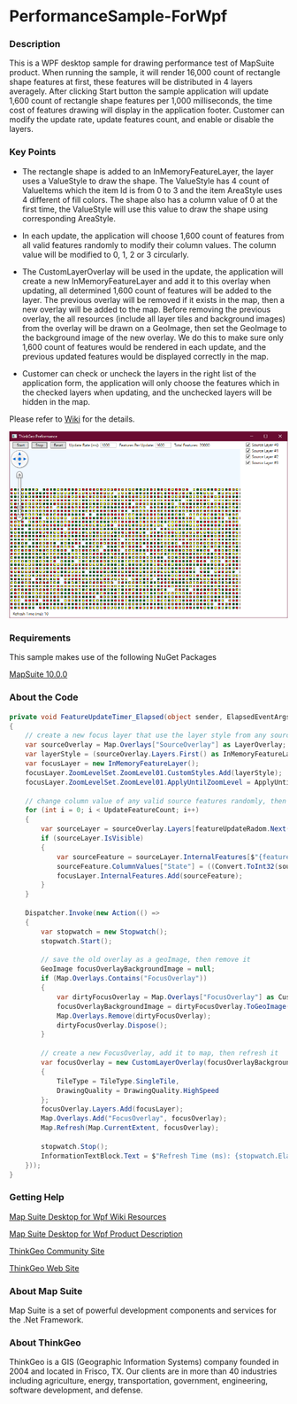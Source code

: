 # PerformanceSample-ForWpf

### Description
This is a WPF desktop sample for drawing performance test of MapSuite product.
When running the sample, it will render 16,000 count of rectangle shape features at first, these features will be distributed in 4 layers averagely. After clicking Start button the sample application will update 1,600 count of rectangle shape features per 1,000 milliseconds, the time cost of features drawing will display in the application footer.
Customer can modify the update rate, update features count, and enable or disable the layers. 

### Key Points
- The rectangle shape is added to an InMemoryFeatureLayer, the layer uses a ValueStyle to draw the shape. The ValueStyle has 4 count of ValueItems which the item Id is from 0 to 3 and the item AreaStyle uses 4 different of fill colors. The shape also has a column value of 0 at the first time, the ValueStyle will use this value to draw the shape using corresponding AreaStyle.

- In each update, the application will choose 1,600 count of features from all valid features randomly to modify their column values. The column value will be modified to 0, 1, 2 or 3 circularly.

- The CustomLayerOverlay will be used in the update, the application will create a new InMemoryFeatureLayer and add it to this overlay when updating, all determined 1,600 count of features will be added to the layer. The previous overlay will be removed if it exists in the map, then a new overlay will be added to the map. Before removing the previous overlay, the all resources (include all layer tiles and background images) from the overlay will be drawn on a GeoImage, then set the GeoImage to the background image of the new overlay. We do this to make sure only 1,600 count of features would be rendered in each update, and the previous updated features would be displayed correctly in the map.

- Customer can check or uncheck the layers in the right list of the application form, the application will only choose the features which in the checked layers when updating, and the unchecked layers will be hidden in the map.

Please refer to [Wiki](http://wiki.thinkgeo.com/wiki/map_suite_desktop_for_wpf) for the details.

![Screenshot](https://github.com/ThinkGeo/PerformanceSample-ForWpf/blob/master/Screenshot.png)

### Requirements
This sample makes use of the following NuGet Packages

[MapSuite 10.0.0](https://www.nuget.org/packages?q=ThinkGeo)

### About the Code
```csharp
private void FeatureUpdateTimer_Elapsed(object sender, ElapsedEventArgs e)
{
    // create a new focus layer that use the layer style from any source layers
    var sourceOverlay = Map.Overlays["SourceOverlay"] as LayerOverlay;
    var layerStyle = (sourceOverlay.Layers.First() as InMemoryFeatureLayer).ZoomLevelSet.ZoomLevel01.CustomStyles.First();
    var focusLayer = new InMemoryFeatureLayer();
    focusLayer.ZoomLevelSet.ZoomLevel01.CustomStyles.Add(layerStyle);
    focusLayer.ZoomLevelSet.ZoomLevel01.ApplyUntilZoomLevel = ApplyUntilZoomLevel.Level20;

    // change column value of any valid source features randomly, then add the feature to new focus layer
    for (int i = 0; i < UpdateFeatureCount; i++)
    {
        var sourceLayer = sourceOverlay.Layers[featureUpdateRadom.Next(0, layerCount)] as InMemoryFeatureLayer;
        if (sourceLayer.IsVisible)
        {
            var sourceFeature = sourceLayer.InternalFeatures[$"{featureUpdateRadom.Next(0, featureColumnCount)}.{featureUpdateRadom.Next(0, featureRowCount)}"];
            sourceFeature.ColumnValues["State"] = ((Convert.ToInt32(sourceFeature.ColumnValues["State"]) + 1) % 5).ToString();
            focusLayer.InternalFeatures.Add(sourceFeature);
        }
    }

    Dispatcher.Invoke(new Action(() =>
    {
        var stopwatch = new Stopwatch();
        stopwatch.Start();

        // save the old overlay as a geoImage, then remove it
        GeoImage focusOverlayBackgroundImage = null;
        if (Map.Overlays.Contains("FocusOverlay"))
        {
            var dirtyFocusOverlay = Map.Overlays["FocusOverlay"] as CustomLayerOverlay;
            focusOverlayBackgroundImage = dirtyFocusOverlay.ToGeoImage(Map.CurrentExtent, Map.MapUnit);
            Map.Overlays.Remove(dirtyFocusOverlay);
            dirtyFocusOverlay.Dispose();
        }

        // create a new FocusOverlay, add it to map, then refresh it
        var focusOverlay = new CustomLayerOverlay(focusOverlayBackgroundImage)
        {
            TileType = TileType.SingleTile,
            DrawingQuality = DrawingQuality.HighSpeed
        };
        focusOverlay.Layers.Add(focusLayer);
        Map.Overlays.Add("FocusOverlay", focusOverlay);
        Map.Refresh(Map.CurrentExtent, focusOverlay);

        stopwatch.Stop();
        InformationTextBlock.Text = $"Refresh Time (ms): {stopwatch.ElapsedMilliseconds}";
    }));
}
```
### Getting Help

[Map Suite Desktop for Wpf Wiki Resources](http://wiki.thinkgeo.com/wiki/map_suite_desktop_for_wpf)

[Map Suite Desktop for Wpf Product Description](https://thinkgeo.com/ui-controls#desktop-platforms)

[ThinkGeo Community Site](http://community.thinkgeo.com/)

[ThinkGeo Web Site](http://www.thinkgeo.com)

### About Map Suite
Map Suite is a set of powerful development components and services for the .Net Framework.

### About ThinkGeo
ThinkGeo is a GIS (Geographic Information Systems) company founded in 2004 and located in Frisco, TX. Our clients are in more than 40 industries including agriculture, energy, transportation, government, engineering, software development, and defense.
